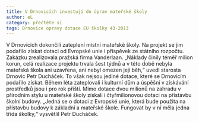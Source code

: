 ```yaml
---
title: V Drnovicích investují do úprav mateřské školy
author: eL
category: přečtěte si
tags: Drnovice opravy dotace EU školky 43-2013
---
```


V Drnovicích dokončili zateplení místní mateřské školy. Na projekt se jim podařilo získat dotaci od Evropské unie i příspěvek ze státního rozpočtu. Zakázku zrealizovala pražská firma Vanderlaan. „Náklady činily téměř milion korun, celá realizace projektu trvala šest týdnů a v této době nebyla mateřská škola ani uzavřena, ani nebyl omezen její běh,“ uvedl starosta Drnovic Petr Ducháček. To však nejsou jediné dotace, které se Drnovicím podařilo získat. Během léta zateplovali i kulturní dům a úspěšní v získávání prostředků jsou i pro rok příští. Mimo dotace dvou milionů na zahradu v přírodním stylu u mateřské školy získali i čtyřmilionovou dotaci na přístavbu školní budovy. „Jedná se o dotaci z Evropské unie, která bude použita na přístavbu budovy k základní a mateřské škole. Fungovat by v ní měla jedna třída školky,“ vysvětlil Petr Ducháček. 